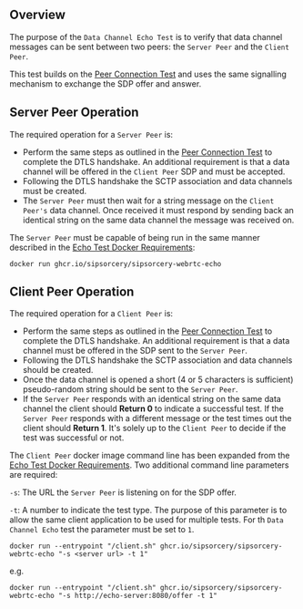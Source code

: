 ## Overview

The purpose of the `Data Channel Echo Test` is to verify that data channel messages can be sent between  two peers: the `Server Peer` and the `Client Peer`.

This test builds on the [Peer Connection Test](PeerConnectionTestSpecification.md) and uses the same signalling mechanism to exchange the SDP offer and answer.

## Server Peer Operation

The required operation for a `Server Peer` is:

 - Perform the same steps as outlined in the [Peer Connection Test](PeerConnectionTestSpecification.md) to complete the DTLS handshake. An additional requirement is that a data channel will be offered in the `Client Peer` SDP and must be accepted.
 - Following the DTLS handshake the SCTP association and data channels must be created.
 - The `Server Peer` must then wait for a string message on the `Client Peer's` data channel. Once received it must respond by sending back an identical string on the same data channel the message was received on.

The `Server Peer` must be capable of being run in the same manner described in the [Echo Test Docker Requirements](EchoTestDockerRequirements.md):

`docker run ghcr.io/sipsorcery/sipsorcery-webrtc-echo`

 ## Client Peer Operation

 The required operation for a `Client Peer` is:

 - Perform the same steps as outlined in the [Peer Connection Test](dPeerConnectionTestSpecification.md) to complete the DTLS handshake. An additional requirement is that a data channel must be offered in the SDP sent to the `Server Peer`.
 - Following the DTLS handshake the SCTP association and data channels should be created.
 - Once the data channel is opened a short (4 or 5 characters is sufficient) pseudo-random string should be sent to the `Server Peer`. 
 - If the `Server Peer` responds with an identical string on the same data channel the client should **Return 0** to indicate a successful test. If the `Server Peer` responds with a different message or the test times out the client should **Return 1**. It's solely up to the `Client Peer` to decide if the test was successful or not.

 The `Client Peer` docker image command line has been expanded from the [Echo Test Docker Requirements](EchoTestDockerRequirements.md). Two additional command line parameters are required:

`-s`: The URL the `Server Peer` is listening on for the SDP offer.

`-t`: A number to indicate the test type. The purpose of this parameter is to allow the same client application to be used for multiple tests. For th `Data Channel Echo` test the parameter must be set to `1`.

`docker run --entrypoint "/client.sh" ghcr.io/sipsorcery/sipsorcery-webrtc-echo "-s <server url> -t 1"`

e.g.

`docker run --entrypoint "/client.sh" ghcr.io/sipsorcery/sipsorcery-webrtc-echo "-s http://echo-server:8080/offer -t 1"`